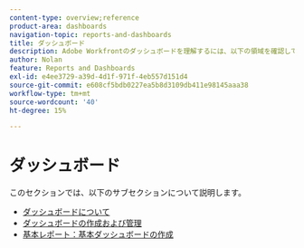 ```yaml
---
content-type: overview;reference
product-area: dashboards
navigation-topic: reports-and-dashboards
title: ダッシュボード
description: Adobe Workfrontのダッシュボードを理解するには、以下の領域を確認してください。
author: Nolan
feature: Reports and Dashboards
exl-id: e4ee3729-a39d-4d1f-971f-4eb557d151d4
source-git-commit: e608cf5bdb0227ea5b8d3109db411e98145aaa38
workflow-type: tm+mt
source-wordcount: '40'
ht-degree: 15%

---
```


# ダッシュボード

このセクションでは、以下のサブセクションについて説明します。

* [ダッシュボードについて](../../reports-and-dashboards/dashboards/understanding-dashboards/understand-dashboards.md)
* [ダッシュボードの作成および管理](../../reports-and-dashboards/dashboards/creating-and-managing-dashboards/create-and-manage-dashboards.md)
* [基本レポート：基本ダッシュボードの作成](https://one.workfront.com/s/learningpath1/create-a-basic-dashboard-in-the-new-workfront-experience-20Y4X000000CaunUAC)
